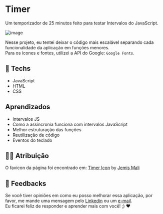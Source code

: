 # Timer

Um temporizador de 25 minutos feito para testar Intervalos do JavaScript.

![image](https://user-images.githubusercontent.com/100815627/217922350-e5540d04-08ab-466e-bc1a-f8442137ddb9.png)

Nesse projeto, eu tentei deixar o código mais escalável separando cada funcionalidade da aplicação em funções menores.<br>
Para os ícones e fontes, utilizei a API do Google: `Google Fonts`.

## 🚀 Techs

-   JavaScript
-   HTML
-   CSS

## Aprendizados

-   Intervalos JS
-   Como a assincronia funciona com intervalos JavaScript
-   Melhor estruturação das funções
-   Reutilização de código
-   Eventos do teclado

## 💁‍♀️ Atribuição

O favicon da página foi encontrado em:
<a href="https://iconscout.com/icons/timer" target="_blank">Timer Icon</a> by <a href="https://iconscout.com/contributors/jemismali" target="_blank">Jemis Mali</a>

## 🤝 Feedbacks

Se você tiver opiniões em como eu posso melhorar essa aplicação, por favor, me mande uma mensagem pelo [Linkedin](https://linkedin.com/in/raiane-oliveira-dev)
ou um <a href="mailto:raiane.oliveira404@gmail.com">e-mail</a>.<br>
Eu ficarei feliz de responder e aprender mais com você! ;) ❤️
